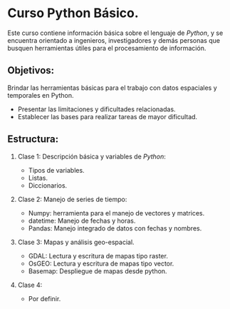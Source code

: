 # Curso Python Básico.

Este curso contiene información básica sobre el lenguaje de *Python*, y se encuentra orientado 
a ingenieros, investigadores y demás personas que busquen herramientas útiles para el 
procesamiento de información. 

## Objetivos:

Brindar las herramientas básicas para el trabajo con datos espaciales y temporales en 
Python.

- Presentar las limitaciones y dificultades relacionadas.
- Establecer las bases para realizar tareas de mayor dificultad.

## Estructura:

1. Clase 1: Descripción básica y variables de *Python*:
	- Tipos de variables.
	- Listas.
	- Diccionarios.

2. Clase 2: Manejo de series de tiempo:
	- Numpy: herramienta para el manejo de vectores y matrices.
	- datetime: Manejo de fechas y horas.
	- Pandas: Manejo integrado de datos con fechas y nombres.

3. Clase 3: Mapas y análisis geo-espacial.
	- GDAL: Lectura y escritura de mapas tipo raster.
	- OsGEO: Lectura y escritura de mapas tipo vector.
	- Basemap: Despliegue de mapas desde python.

4. Clase 4: 
	- Por definir.
	
